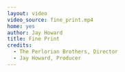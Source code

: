```yaml
---
layout: video
video_source: fine_print.mp4
home: yes
author: Jay Howard
title: Fine Print
credits:
  - The Perlorian Brothers, Director
  - Jay Howard, Producer
---
```

